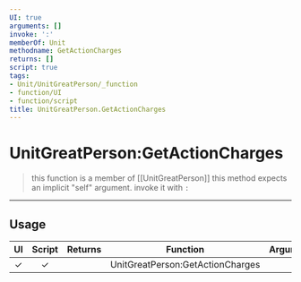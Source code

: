 ```yaml
---
UI: true
arguments: []
invoke: ':'
memberOf: Unit
methodname: GetActionCharges
returns: []
script: true
tags:
- Unit/UnitGreatPerson/_function
- function/UI
- function/script
title: UnitGreatPerson.GetActionCharges
---
```

# UnitGreatPerson:GetActionCharges
> this function is a member of [[UnitGreatPerson]]
> this method expects an implicit "self" argument. invoke it with `:`
-----
## Usage
|  UI | Script | Returns | Function | Arguments |
|:---:|:------:|-------:|:--------:|:---------|
|✓|✓||UnitGreatPerson:GetActionCharges||

